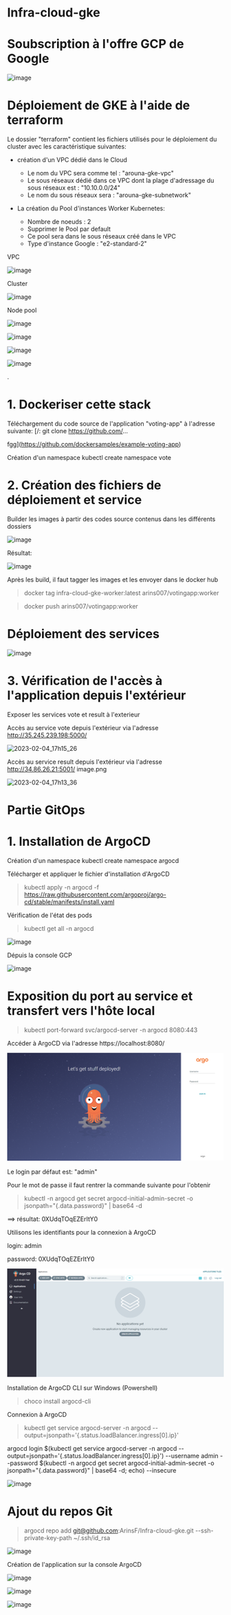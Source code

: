 # Infra-cloud-gke

# Soubscription à l'offre GCP de Google

![image](https://user-images.githubusercontent.com/78741748/216839436-3efd8672-ebeb-481e-97c0-522026b6b1e1.png)


# Déploiement de GKE à l'aide de terraform

Le dossier "terraform" contient les fichiers utilisés pour le déploiement du cluster avec les caractéristique suivantes:

- création d'un VPC dédié dans le Cloud
    - Le nom du VPC sera comme tel : "arouna-gke-vpc"
    - Le sous réseaux dédié dans ce VPC dont la plage d'adressage du sous réseaux est : "10.10.0.0/24"
    - Le nom du sous réseaux sera : "arouna-gke-subnetwork"


- La création du Pool d'instances Worker Kubernetes:
    - Nombre de noeuds : 2
    - Supprimer le Pool par default
    - Ce pool sera dans le sous réseaux créé dans le VPC
    - Type d'instance Google : "e2-standard-2"
    

VPC

![image](https://user-images.githubusercontent.com/78741748/216840154-b016c767-83cd-4d16-a659-8e853fe0adbf.png)



Cluster


![image](https://user-images.githubusercontent.com/78741748/216840599-34c1f423-8fd2-4581-b142-434d079167cd.png)
    
    
Node pool


![image](https://user-images.githubusercontent.com/78741748/216820168-e101544b-c4fa-416b-b32b-d8a6180925c1.png)


    
![image](https://user-images.githubusercontent.com/78741748/216840732-618f43ac-2bfe-4ff3-9cdc-e0f04e579267.png)


![image](https://user-images.githubusercontent.com/78741748/216840302-8d825dc9-c8af-4264-8d1f-945fe2e8ed78.png)


![image](https://user-images.githubusercontent.com/78741748/216840320-5e18c4fe-1145-4fdc-a08d-52acfbe80ecd.png)


.




# 1. Dockeriser cette stack

Téléchargement du code source de l'application "voting-app" à l'adresse suivante:
[/: git clone  https://github.com/...

fgg](https://github.com/dockersamples/example-voting-app)

Création d'un namespace
kubectl create namespace vote



# 2. Création des fichiers de déploiement et service

Builder les images à partir des codes source contenus dans les différents dossiers

![image](https://user-images.githubusercontent.com/78741748/216818983-4a189463-08a2-4ff2-997c-485678a3a622.png)

Résultat:

![image](https://user-images.githubusercontent.com/78741748/216819235-8bfe2be2-352e-4acd-82e5-a967caba3665.png)


Après les build, il faut tagger les images et les envoyer dans le docker hub

> docker tag infra-cloud-gke-worker:latest arins007/votingapp:worker

> docker push arins007/votingapp:worker




# Déploiement des services


![image](https://user-images.githubusercontent.com/78741748/216826788-836d890e-7ca4-4757-b143-bde63c7c5a4e.png)



# 3. Vérification de l'accès à l'application depuis l'extérieur


Exposer les services vote et result à l'exterieur



Accès au service vote depuis l'extérieur via l'adresse http://35.245.239.198:5000/


![2023-02-04_17h15_26](https://user-images.githubusercontent.com/78741748/216778352-3070dc8e-a71f-4a6d-a708-9432a8c11b20.png)


Accès au service result depuis l'extérieur via l'adresse http://34.86.26.21:5001/
image.png


![2023-02-04_17h13_36](https://user-images.githubusercontent.com/78741748/216778372-6cc9a9e7-aac2-4b42-b39e-bb6f552ddb85.png)




# Partie GitOps

# 1. Installation de ArgoCD
Création d'un namespace
kubectl create namespace argocd

Télécharger et appliquer le fichier d'installation d'ArgoCD
> kubectl apply -n argocd -f https://raw.githubusercontent.com/argoproj/argo-cd/stable/manifests/install.yaml

Vérification de l'état des pods
> kubectl get all -n argocd


![image](https://user-images.githubusercontent.com/78741748/216827930-80156dc3-be11-4a41-8be7-d9bc09366352.png)


Dépuis la console GCP

![image](https://user-images.githubusercontent.com/78741748/216829452-454b74e0-bca0-435e-b3c0-a9e40cd42167.png)




# Exposition du port au service et transfert vers l'hôte local

> kubectl port-forward svc/argocd-server -n argocd 8080:443


Accéder à ArgoCD via l'adresse  https://localhost:8080/

![](2023-02-05-00-01-22.png)


Le login par défaut est:      "admin"

Pour le mot de passe il faut rentrer la commande suivante pour l'obtenir

> kubectl -n argocd get secret argocd-initial-admin-secret -o jsonpath="{.data.password}" | base64 -d

==> résultat:  0XUdqTOqEZErItY0

Utilisons les identifiants pour la connexion à ArgoCD

login: admin

password:  0XUdqTOqEZErItY0



![](2023-02-04-23-57-39.png)






Installation de ArgoCD CLI sur Windows (Powershell)

> choco install argocd-cli



Connexion à ArgoCD

> kubectl get service argocd-server -n argocd --output=jsonpath='{.status.loadBalancer.ingress[0].ip}'


argocd login $(kubectl get service argocd-server -n argocd --output=jsonpath='{.status.loadBalancer.ingress[0].ip}') --username admin --password $(kubectl -n argocd get secret argocd-initial-admin-secret -o jsonpath="{.data.password}" | base64 -d; echo) --insecure


![image](https://user-images.githubusercontent.com/78741748/216818353-15ae0808-9900-42a5-b0ee-c8c7a55e78ae.png)


# Ajout du repos Git

> argocd repo add git@github.com:ArinsF/Infra-cloud-gke.git --ssh-private-key-path ~/.ssh/id_rsa


![image](https://user-images.githubusercontent.com/78741748/216827401-d0d06584-a987-4d06-8fc8-02b8531124dd.png)


Création de l'application sur la console ArgoCD


![image](https://user-images.githubusercontent.com/78741748/216829006-5df9cdf7-366d-4ddd-8c72-3abca54b88da.png)




![image](https://user-images.githubusercontent.com/78741748/216829036-2829625f-01fd-4c1b-838d-29d32c44be4a.png)



![image](https://user-images.githubusercontent.com/78741748/217101868-97930782-aa98-488b-b6bb-ac54256514df.png)


